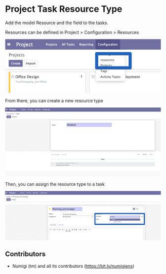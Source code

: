 # Project Task Resource Type

Add the model Resource and the field to the tasks.

Resources can be defined in Project > Configuration > Resources

![Menu](static/description/menu.png?raw=true)

From there, you can create a new resource type

![Resource Form](static/description/resource_form_view.png?raw=true)

Then, you can assign the resource type to a task

![Task Form](static/description/task_form_view.png?raw=true)

Contributors
------------
* Numigi (tm) and all its contributors (https://bit.ly/numigiens)
